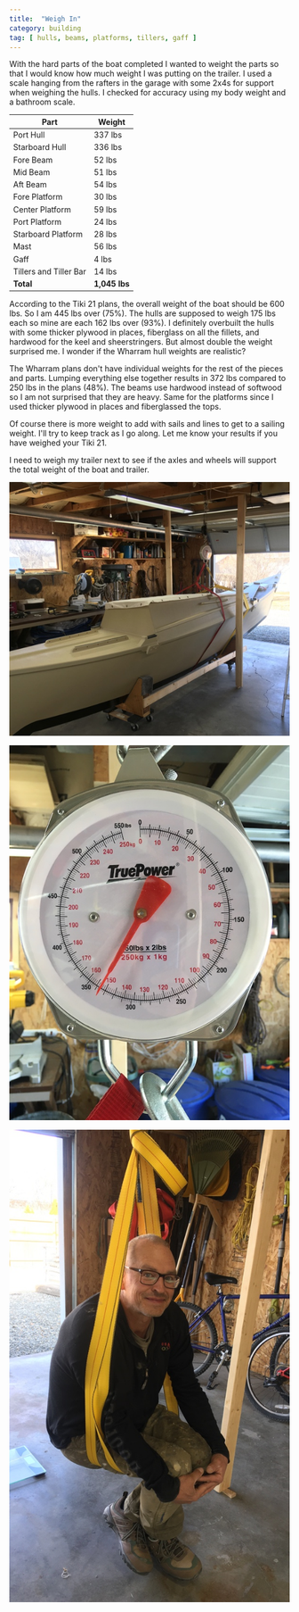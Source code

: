 ```yaml
---
title:  "Weigh In"
category: building
tag: [ hulls, beams, platforms, tillers, gaff ]
---
```


With the hard parts of the boat completed I wanted to weight the parts so that I would know how much weight I was putting on the trailer. I used a scale hanging from the rafters in the garage with some 2x4s for support when weighing the hulls. I checked for accuracy using my body weight and a bathroom scale.

| Part | Weight |
| --- | ----------- |
| Port Hull | 337 lbs |
| Starboard Hull | 336 lbs |
| Fore Beam | 52 lbs |
| Mid Beam | 51 lbs |
| Aft Beam | 54 lbs |
| Fore Platform | 30 lbs |
| Center Platform | 59 lbs |
| Port Platform | 24 lbs |
| Starboard Platform | 28 lbs |
| Mast | 56 lbs |
| Gaff | 4 lbs |
| Tillers and Tiller Bar | 14 lbs |
| **Total** | **1,045 lbs** |

According to the Tiki 21 plans, the overall weight of the boat should be 600 lbs. So I am 445 lbs over (75%). The hulls are supposed to weigh 175 lbs each so mine are each 162 lbs over (93%). I definitely overbuilt the hulls with some thicker plywood in places, fiberglass on all the fillets, and hardwood for the keel and sheerstringers. But almost double the weight surprised me. I wonder if the Wharram hull weights are realistic?

The Wharram plans don't have individual weights for the rest of the pieces and parts. Lumping everything else together results in 372 lbs compared to 250 lbs in the plans (48%). The beams use hardwood instead of softwood so I am not surprised that they are heavy. Same for the platforms since I used thicker plywood in places and fiberglassed the tops.

Of course there is more weight to add with sails and lines to get to a sailing weight. I'll try to keep track as I go along. Let me know your results if you have weighed your Tiki 21.

I need to weigh my trailer next to see if the axles and wheels will support the total weight of the boat and trailer.

![Weighing a Hull](/assets/images/weigh-hull-1.jpeg)

![337 lbs](/assets/images/weigh-hull-2.jpeg)

![Test Weight](/assets/images/weigh-bo.jpeg)
